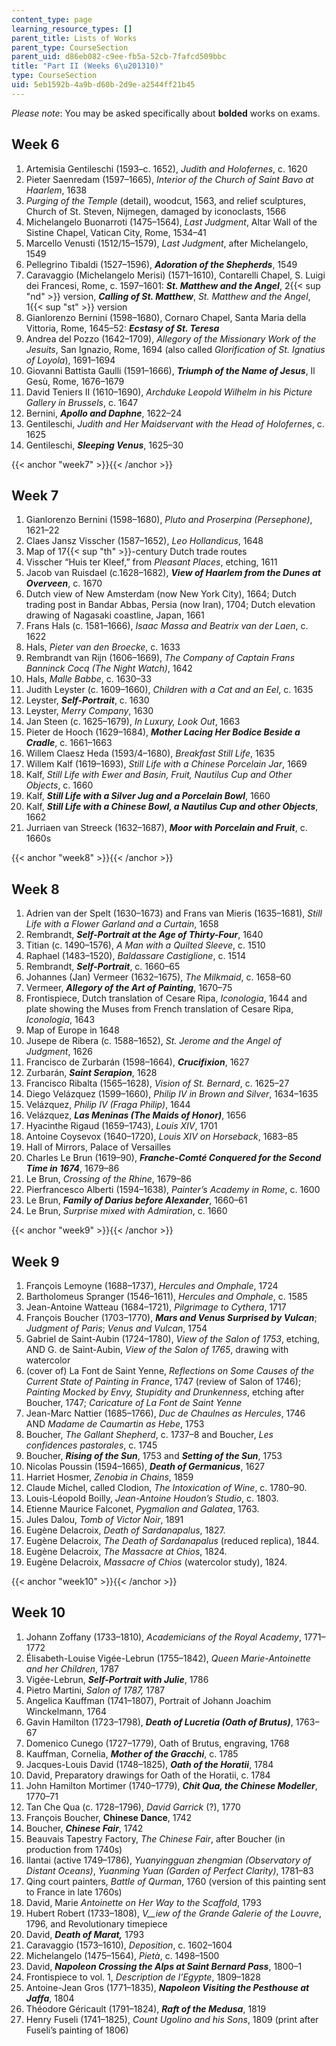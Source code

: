 ```yaml
---
content_type: page
learning_resource_types: []
parent_title: Lists of Works
parent_type: CourseSection
parent_uid: d86eb082-c9ee-fb5a-52cb-7fafcd509bbc
title: "Part II (Weeks 6\u201310)"
type: CourseSection
uid: 5eb1592b-4a9b-d60b-2d9e-a2544ff21b45
---
```


_Please note_: You may be asked specifically about **bolded** works on exams.

Week 6
------

1.  Artemisia Gentileschi (1593–c. 1652), _Judith and Holofernes_, c. 1620
2.  Pieter Saenredam (1597–1665), _Interior of the Church of Saint Bavo at Haarlem_, 1638
3.  _Purging of the Temple_ (detail), woodcut, 1563, and relief sculptures, Church of St. Steven, Nijmegen, damaged by iconoclasts, 1566
4.  Michelangelo Buonarroti (1475–1564), _Last Judgment_, Altar Wall of the Sistine Chapel, Vatican City, Rome, 1534–41
5.  Marcello Venusti (1512/15–1579), _Last Judgment_, after Michelangelo, 1549
6.  Pellegrino Tibaldi (1527–1596), **_Adoration of the Shepherds_**, 1549
7.  Caravaggio (Michelangelo Merisi) (1571–1610), Contarelli Chapel, S. Luigi dei Francesi, Rome, c. 1597–1601: _**St. Matthew and the Angel**_, 2{{< sup "nd" >}} version, _**Calling of St. Matthew**_, _St. Matthew and the Angel_, 1{{< sup "st" >}} version
8.  Gianlorenzo Bernini (1598–1680), Cornaro Chapel, Santa Maria della Vittoria, Rome, 1645–52: _**Ecstasy of St. Teresa**_
9.  Andrea del Pozzo (1642–1709), _Allegory of the Missionary Work of the Jesuits_, San Ignazio, Rome, 1694 (also called _Glorification of St. Ignatius of Loyola_), 1691–1694
10.  Giovanni Battista Gaulli (1591–1666), _**Triumph of the Name of Jesus**_, Il Gesù, Rome, 1676–1679
11.  David Teniers II (1610–1690), _Archduke Leopold Wilhelm in his Picture Gallery in Brussels_, c. 1647
12.  Bernini, **_Apollo and Daphne_**, 1622–24
13.  Gentileschi, _Judith and Her Maidservant with the Head of Holofernes_, c. 1625
14.  Gentileschi, **_Sleeping Venus_**, 1625–30

{{< anchor "week7" >}}{{< /anchor >}}

Week 7
------

1.  Gianlorenzo Bernini (1598–1680), _Pluto and Proserpina (Persephone)_, 1621–22
2.  Claes Jansz Visscher (1587–1652), _Leo Hollandicus_, 1648
3.  Map of 17{{< sup "th" >}}\-century Dutch trade routes
4.  Visscher “Huis ter Kleef,” from _Pleasant Places_, etching, 1611
5.  Jacob van Ruisdael (c.1628–1682), **_View of Haarlem from the Dunes at Overveen_**, c. 1670
6.  Dutch view of New Amsterdam (now New York City), 1664; Dutch trading post in Bandar Abbas, Persia (now Iran), 1704; Dutch elevation drawing of Nagasaki coastline, Japan, 1661
7.  Frans Hals (c. 1581–1666), _Isaac Massa and Beatrix van der Laen_, c. 1622
8.  Hals, _Pieter van den Broecke_, c. 1633
9.  Rembrandt van Rijn (1606–1669), _The Company of Captain Frans Banninck Cocq (The Night Watch)_, 1642
10.  Hals, _Malle Babbe_, c. 1630–33
11.  Judith Leyster (c. 1609–1660), _Children with a Cat and an Eel_, c. 1635
12.  Leyster, **_Self-Portrait_**, c. 1630
13.  Leyster, _Merry Company_, 1630
14.  Jan Steen (c. 1625–1679), _In Luxury, Look Out_, 1663
15.  Pieter de Hooch (1629–1684), **_Mother Lacing Her Bodice Beside a Cradle_**, c. 1661–1663
16.  Willem Claesz Heda (1593/4–1680), _Breakfast Still Life_, 1635
17.  Willem Kalf (1619–1693), _Still Life with a Chinese Porcelain Jar_, 1669
18.  Kalf, _Still Life with Ewer and Basin, Fruit, Nautilus Cup and Other Objects_, c. 1660
19.  Kalf, **_Still Life with a Silver Jug and a Porcelain Bowl_**, 1660
20.  Kalf, _**Still Life with a Chinese Bowl, a Nautilus Cup and other Objects**_, 1662
21.  Jurriaen van Streeck (1632–1687), **_Moor with Porcelain and Fruit_**, c. 1660s

{{< anchor "week8" >}}{{< /anchor >}}

Week 8
------

1.  Adrien van der Spelt (1630–1673) and Frans van Mieris (1635–1681), _Still Life with a Flower Garland and a Curtain_, 1658
2.  Rembrandt, _**Self-Portrait at the Age of Thirty-Four**_, 1640
3.  Titian (c. 1490–1576), _A Man with a Quilted Sleeve_, c. 1510
4.  Raphael (1483–1520), _Baldassare Castiglione_, c. 1514
5.  Rembrandt, _**Self-Portrait**_, c. 1660–65
6.  Johannes (Jan) Vermeer (1632–1675), _The Milkmaid_, c. 1658–60
7.  Vermeer, **_Allegory of the Art of Painting_**, 1670–75
8.  Frontispiece, Dutch translation of Cesare Ripa, _Iconologia_, 1644 and plate showing the Muses from French translation of Cesare Ripa, _Iconologia_, 1643
9.  Map of Europe in 1648
10.  Jusepe de Ribera (c. 1588–1652), _St. Jerome and the Angel of Judgment_, 1626
11.  Francisco de Zurbarán (1598–1664), **_Crucifixion_**, 1627
12.  Zurbarán, _**Saint Serapion**_, 1628
13.  Francisco Ribalta (1565–1628), _Vision of St. Bernard_, c. 1625–27
14.  Diego Velázquez (1599–1660), _Philip IV in Brown and Silver_, 1634–1635
15.  Velázquez, _Philip IV (Fraga Philip)_, 1644
16.  Velázquez, **_Las Meninas (The Maids of Honor)_**, 1656
17.  Hyacinthe Rigaud (1659–1743), _Louis XIV_, 1701
18.  Antoine Coysevox (1640–1720), _Louis XIV on Horseback_, 1683–85
19.  Hall of Mirrors, Palace of Versailles
20.  Charles Le Brun (1619–90), **_Franche-Comté Conquered for the Second Time in 1674_**, 1679–86
21.  Le Brun, _Crossing of the Rhine_, 1679–86
22.  Pierfrancesco Alberti (1594–1638), _Painter’s Academy in Rome_, c. 1600
23.  Le Brun, _**Family of Darius before Alexander**_, 1660–61
24.  Le Brun, _Surprise mixed with Admiration_, c. 1660

{{< anchor "week9" >}}{{< /anchor >}}

Week 9
------

1.  François Lemoyne (1688–1737), _Hercules and Omphale_, 1724
2.  Bartholomeus Spranger (1546–1611), _Hercules and Omphale_, c. 1585
3.  Jean-Antoine Watteau (1684–1721), _Pilgrimage to Cythera_, 1717
4.  François Boucher (1703–1770), _**Mars and Venus Surprised by Vulcan**_; _Judgment of Paris_; _Venus and Vulcan_, 1754
5.  Gabriel de Saint-Aubin (1724–1780), _View of the Salon of 1753_, etching, AND G. de Saint-Aubin, _View of the Salon of 1765_, drawing with watercolor
6.  (cover of) La Font de Saint Yenne, _Reflections on Some Causes of the Current State of Painting in France_, 1747 (review of Salon of 1746); _Painting Mocked by Envy, Stupidity and Drunkenness_, etching after Boucher, 1747; _Caricature of La Font de Saint Yenne_
7.  Jean-Marc Nattier (1685–1766), _Duc de Chaulnes as Hercules_, 1746 AND _Madame de Caumartin as Hebe_, 1753
8.  Boucher, _The Gallant Shepherd_, c. 1737–8 and Boucher, _Les confidences pastorales_, c. 1745
9.  Boucher, **_Rising of the Sun_**, 1753 and _**Setting of the Sun**_, 1753
10.  Nicolas Poussin (1594–1665), _**Death of Germanicus**_, 1627
11.  Harriet Hosmer, _Zenobia in Chains_, 1859
12.  Claude Michel, called Clodion, _The Intoxication of Wine_, c. 1780–90.
13.  Louis-Léopold Boilly, _Jean-Antoine Houdon’s Studio_, c. 1803.
14.  Etienne Maurice Falconet, _Pygmalion and Galatea_, 1763.
15.  Jules Dalou, _Tomb of Victor Noir_, 1891
16.  Eugène Delacroix, _Death of Sardanapalus_, 1827.
17.  Eugène Delacroix, _The Death of Sardanapalus_ (reduced replica), 1844.
18.  Eugène Delacroix, _The Massacre at Chios_, 1824.
19.  Eugène Delacroix, _Massacre of Chios_ (watercolor study), 1824.

{{< anchor "week10" >}}{{< /anchor >}}

Week 10
-------

1.  Johann Zoffany (1733–1810), _Academicians of the Royal Academy_, 1771–1772
2.  Élisabeth-Louise Vigée-Lebrun (1755–1842), _Queen Marie-Antoinette and her Children_, 1787
3.  Vigée-Lebrun, _**Self-Portrait with Julie**_, 1786
4.  Pietro Martini, _Salon of 1787,_ 1787
5.  Angelica Kauffman (1741–1807), Portrait of Johann Joachim Winckelmann, 1764
6.  Gavin Hamilton (1723–1798), **_Death of Lucretia (Oath of Brutus)_**, 1763–67
7.  Domenico Cunego (1727–1779), Oath of Brutus, engraving, 1768
8.  Kauffman, Cornelia, _**Mother of the Gracchi**_, c. 1785
9.  Jacques-Louis David (1748–1825), _**Oath of the Horatii**_, 1784
10.  David, Preparatory drawings for Oath of the Horatii, c. 1784
11.  John Hamilton Mortimer (1740–1779), **_Chit Qua, the Chinese Modeller_**, 1770–71
12.  Tan Che Qua (c. 1728–1796), _David Garrick_ (?), 1770
13.  François Boucher, **Chinese Dance**, 1742
14.  Boucher, _**Chinese Fair**_, 1742
15.  Beauvais Tapestry Factory, _The Chinese Fair_, after Boucher (in production from 1740s)
16.  Ilantai (active 1749–1786), _Yuanyingguan zhengmian (Observatory of Distant Oceans)_, _Yuanming Yuan (Garden of Perfect Clarity)_, 1781–83
17.  Qing court painters, _Battle of Qurman_, 1760 (version of this painting sent to France in late 1760s)
18.  David, Marie _Antoinette on Her Way to the Scaffold_, 1793
19.  Hubert Robert (1733–1808), _V__iew of the Grande Galerie of the Louvre_, 1796, and Revolutionary timepiece
20.  David, **_Death of Marat,_** 1793
21.  Caravaggio (1573–1610), _Deposition_, c. 1602–1604
22.  Michelangelo (1475–1564), _Pietà_, c. 1498–1500
23.  David, **_Napoleon Crossing the Alps at Saint Bernard Pass_**, 1800–1
24.  Frontispiece to vol. 1, _Description de l’Egypte_, 1809–1828
25.  Antoine-Jean Gros (1771–1835), **_Napoleon Visiting the Pesthouse at Jaffa_**, 1804
26.  Théodore Géricault (1791–1824), _**Raft of the Medusa**_, 1819
27.  Henry Fuseli (1741–1825), _Count Ugolino and his Sons_, 1809 (print after Fuseli’s painting of 1806)